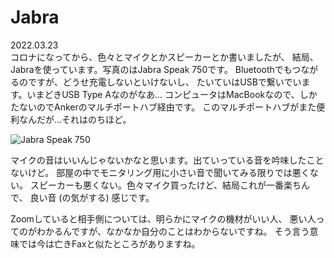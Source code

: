# Jabra

2022.03.23<br />
コロナになってから、色々とマイクとかスピーカーとか書いましたが、
結局、Jabraを使っています。写真のはJabra Speak 750です。
Bluetoothでもつながるのですが、どうせ充電しないといけないし、
たいていはUSBで繋いでいます。いまどきUSB Type Aなのがなあ...
コンピュータはMacBookなので、しかたないのでAnkerのマルチポートハブ経由です。
このマルチポートハブがまた便利なんだが...それはのちほど。

![Jabra Speak 750](Jabra.png)

マイクの音はいいんじゃないかなと思います。出ていっている音を吟味したことないけど。
部屋の中でモニタリング用に小さい音で聞いてみる限りでは悪くない。
スピーカーも悪くない。色々マイク買ったけど、結局これが一番楽ちんで、
良い音 (の気がする) 感じです。

Zoomしていると相手側については、明らかにマイクの機材がいい人、
悪い人ってのがわかるんですが、なかなか自分のことはわからないですね。
そう言う意味では今は亡きFaxと似たところがありますね。